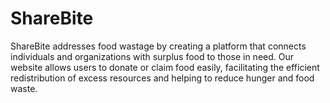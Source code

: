 # ShareBite
ShareBite addresses food wastage by creating a platform that connects individuals and organizations with surplus food to those in need.
Our website allows users to donate or claim food easily, facilitating the efficient redistribution of excess resources and helping to reduce hunger and food waste.

